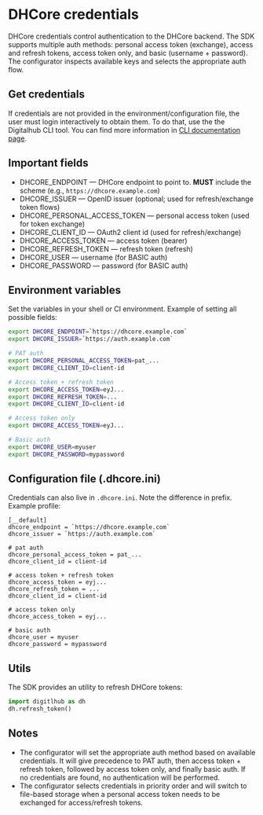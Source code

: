 # DHCore credentials

DHCore credentials control authentication to the DHCore backend. The SDK supports multiple auth methods: personal access token (exchange), access and refresh tokens, access token only, and basic (username + password). The configurator inspects available keys and selects the appropriate auth flow.

## Get credentials

If credentials are not provided in the environment/configuration file, the user must login interactively to obtain them. To do that, use the the Digitalhub CLI tool. You can find more information in [CLI documentation page](https://scc-digitalhub.github.io/docs/components/cli/).

## Important fields

- DHCORE_ENDPOINT — DHCore endpoint to point to. **MUST** include the scheme (e.g., `https://dhcore.example.com`)
- DHCORE_ISSUER — OpenID issuer (optional; used for refresh/exchange token flows)
- DHCORE_PERSONAL_ACCESS_TOKEN — personal access token (used for token exchange)
- DHCORE_CLIENT_ID — OAuth2 client id (used for refresh/exchange)
- DHCORE_ACCESS_TOKEN — access token (bearer)
- DHCORE_REFRESH_TOKEN — refresh token (refresh)
- DHCORE_USER — username (for BASIC auth)
- DHCORE_PASSWORD — password (for BASIC auth)

## Environment variables

Set the variables in your shell or CI environment. Example of setting all possible fields:

```bash
export DHCORE_ENDPOINT=`https://dhcore.example.com`
export DHCORE_ISSUER=`https://auth.example.com`

# PAT auth
export DHCORE_PERSONAL_ACCESS_TOKEN=pat_...
export DHCORE_CLIENT_ID=client-id

# Access token + refresh token
export DHCORE_ACCESS_TOKEN=eyJ...
export DHCORE_REFRESH_TOKEN=...
export DHCORE_CLIENT_ID=client-id

# Access token only
export DHCORE_ACCESS_TOKEN=eyJ...

# Basic auth
export DHCORE_USER=myuser
export DHCORE_PASSWORD=mypassword
```

## Configuration file (.dhcore.ini)

Credentials can also live in `.dhcore.ini`. Note the difference in prefix. Example profile:

```text
[__default]
dhcore_endpoint = `https://dhcore.example.com`
dhcore_issuer = `https://auth.example.com`

# pat auth
dhcore_personal_access_token = pat_...
dhcore_client_id = client-id

# access token + refresh token
dhcore_access_token = eyj...
dhcore_refresh_token = ...
dhcore_client_id = client-id

# access token only
dhcore_access_token = eyj...

# basic auth
dhcore_user = myuser
dhcore_password = mypassword
```

## Utils

The SDK provides an utility to refresh DHCore tokens:

```python
import digitlhub as dh
dh.refresh_token()
```

## Notes

- The configurator will set the appropriate auth method based on available credentials. It will give precedence to PAT auth, then access token + refresh token, followed by access token only, and finally basic auth. If no credentials are found, no authentication will be performed.
- The configurator selects credentials in priority order and will switch to file-based storage when a personal access token needs to be exchanged for access/refresh tokens.
